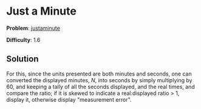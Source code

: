 # Just a Minute

**Problem**: [justaminute](https://open.kattis.com/problems/justaminute)

**Difficulty**: 1.6

## Solution

For this, since the units presented are both minutes and seconds, one can converted the displayed minutes, *N*, into seconds by simply multiplying by 60, and keeping a tally of all the seconds displayed, and the real times, and compare the ratio; if it is skewed to indicate a real\:displayed ratio > 1, display it, otherwise display "measurement error".

